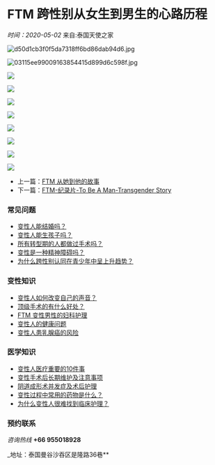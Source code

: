 # FTM 跨性别从女生到男生的心路历程

_时间：2020-05-02_  来自:泰国天使之家

![d50d1cb3f0f5da7318ff6bd86dab94d6.jpg](http://www.transgender-thailand.org/uploads/ueditor/20200531/d50d1cb3f0f5da7318ff6bd86dab94d6.jpg)

![03115ee99009163854415d899d6c598f.jpg](/uploads/ueditor/20200531/03115ee99009163854415d899d6c598f.jpg)

![](/uploads/ueditor/20200502/3b3a91b2b37098da8024412d799da2ec.jpg)

![](/uploads/ueditor/20200502/0437900f3b79c771cec7afa60e863462.jpg)

![](/uploads/ueditor/20200502/028d56cef8f7623f6151ce8062465239.jpg)

![](/uploads/ueditor/20200502/9126d39c69936a7d6384eb67775c4393.jpg)

![](/uploads/ueditor/20200502/46d62863345adcd028c5d394ed023fd3.jpg)

![](/uploads/ueditor/20200502/be5556587ae72e102686025a9753970a.jpg)

![](/uploads/ueditor/20200502/bb844c90bad93fc4dfd231fcbde7fef2.jpg)

![](/uploads/ueditor/20200502/caaabf312a3eb67d06547b64689df3b5.jpg)

- 上一篇：[FTM 从她到他的故事](/chenggonganli/341.html)
- 下一篇：[FTM-纪录片-To Be A Man-Transgender Story](/chenggonganli/343.html)

### 常见问题
- [变性人能结婚吗？](/shiguanzhishi/404.html)
- [变性人能生孩子吗？](/shiguanzhishi/398.html)
- [所有转型期的人都做过手术吗？](/shiguanzhishi/396.html)
- [变性是一种精神障碍吗？](/shiguanzhishi/395.html)
- [为什么跨性别认同在青少年中呈上升趋势？](/shiguanzhishi/394.html)

### 变性知识
- [变性人如何改变自己的声音？](/shiguanzhishi/406.html)
- [顶级手术的有什么好处？](/shiguanzhishi/405.html)
- [FTM 变性男性的妇科护理](/shiguanzhishi/402.html)
- [变性人的健康问题](/shiguanzhishi/401.html)
- [变性人患乳腺癌的风险](/shiguanzhishi/400.html)

### 医学知识
- [变性人医疗重要的10件事](/shiguanzhishi/403.html)
- [变性手术后长期维护及注意事项](/shiguanzhishi/389.html)
- [阴道成形术并发症及术后护理](/shiguanzhishi/388.html)
- [变性过程中常用的药物是什么？](/shiguanzhishi/387.html)
- [为什么变性人很难找到临床护理？](/shiguanzhishi/386.html)

### 预约联系
_咨询热线_ **+66 955018928**

_地址：泰国曼谷沙吞区是隆路36巷**